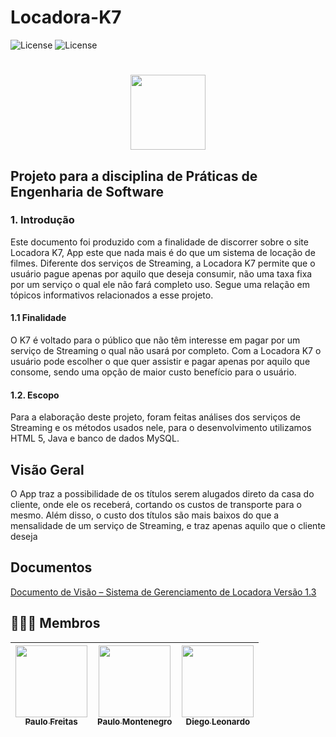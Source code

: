 # Locadora-K7

<!-- Shields do Projeto -->
![License](https://img.shields.io/badge/UNIFG-Práticas%20de%20Engenharia%20de%20Software-red.svg)
![License](https://img.shields.io/badge/UNIFG-Práticas%20de%20Banco%20de%20Dados-blue.svg)

<h1 align="center">
<img src="https://www.notion.so/image/https%3A%2F%2Fs3-us-west-2.amazonaws.com%2Fsecure.notion-static.com%2Fb350bdd3-2676-428b-ae9e-8fa105805778%2Flogo.png?table=block&id=d57d6785-0d1d-4188-83c9-852f52de1a4c&spaceId=0160e3d7-f64c-4703-9546-c82f4c335a71&width=2000&userId=f502dd5d-b5d2-4453-bf51-6ebe19e7ad0f&cache=v2" width="120" />

## Projeto para a disciplina de Práticas de Engenharia de Software

### 1. Introdução 
Este documento foi produzido com a finalidade de discorrer sobre o site Locadora K7, App este que nada mais é do que um sistema de locação de filmes. Diferente dos serviços de Streaming, a Locadora K7 permite que o usuário pague apenas por aquilo que deseja consumir, não uma taxa fixa por um serviço o qual ele não fará completo uso. Segue uma relação em tópicos informativos relacionados a esse projeto.
#### 1.1 Finalidade 
O K7 é voltado para o público que não têm interesse em pagar por um serviço de Streaming o qual não usará por completo. Com a Locadora K7 o usuário pode escolher o que quer assistir e pagar apenas por aquilo que consome, sendo uma opção de maior custo benefício para o usuário. 
#### 1.2. Escopo 
Para a elaboração deste projeto, foram feitas análises dos serviços de Streaming e os métodos usados nele, para o desenvolvimento utilizamos HTML 5, Java e banco de dados MySQL. 


## Visão Geral 
O App traz a possibilidade de os títulos serem alugados direto da casa do cliente, onde ele os receberá, cortando os custos de transporte para o mesmo. Além disso, o custo dos títulos são mais baixos do que a mensalidade de um serviço de Streaming, e traz apenas aquilo que o cliente deseja

## Documentos
[Documento de Visão – Sistema de Gerenciamento de Locadora Versão 1.3
](https://docs.google.com/document/d/1sJMATVfvW30aVccgWEmmrcddMuMmtItY9TOAMOlmRoc/edit?usp=sharing)

<!-- Membros -->
## 👨🏻‍🏫 Membros 
| [<img src="https://avatars.githubusercontent.com/u/42820569?v=4" width=115><br><sub>Paulo Freitas</sub>](https://github.com/paulofreitas-py) |  [<img src="https://avatars.githubusercontent.com/u/77108503?v=4" width=115><br><sub>Paulo Montenegro</sub>](https://github.com/paulo-campos-57) |  [<img src="https://avatars.githubusercontent.com/u/65420105?v=4" width=115><br><sub>Diego Leonardo</sub>](https://github.comDiego6699) | 
| :---: | :---: | :---: |





